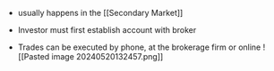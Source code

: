 - usually happens in the [[Secondary Market]]

- Investor must first establish account with broker
- Trades can be executed by phone, at the brokerage firm or online
![[Pasted image 20240520132457.png]]